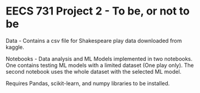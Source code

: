 # EECS 731 Project 2 - To be, or not to be

Data - Contains a csv file for Shakespeare play data downloaded from kaggle.

Notebooks - Data analysis and ML Models implemented in two notebooks. 
One contains testing ML models with a limited dataset (One play only).
The second notebook uses the whole dataset with the selected ML model.

Requires Pandas, scikit-learn, and numpy libraries to be installed.
